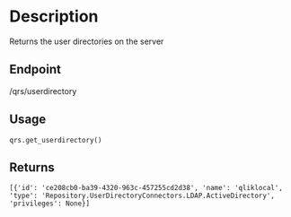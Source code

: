 # Description
Returns the user directories on the server

## Endpoint
/qrs/userdirectory

## Usage
```
qrs.get_userdirectory()
```
## Returns
```
[{'id': 'ce208cb0-ba39-4320-963c-457255cd2d38', 'name': 'qliklocal', 'type': 'Repository.UserDirectoryConnectors.LDAP.ActiveDirectory', 'privileges': None}]

```

